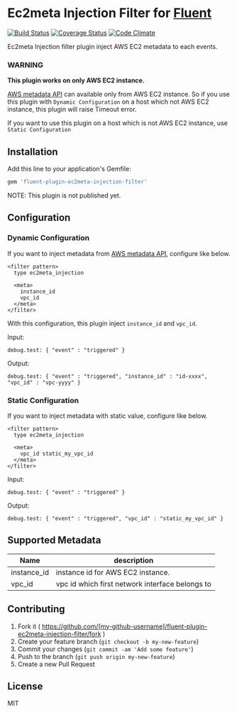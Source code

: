 # Ec2meta Injection Filter for [Fluent](http://github.com/fluent/fluentd)

[![Build Status](https://travis-ci.org/hirakiuc/fluent-plugin-ec2meta-injection-filter.svg?branch=master)](https://travis-ci.org/hirakiuc/fluent-plugin-ec2meta-injection-filter)
[![Coverage Status](https://coveralls.io/repos/hirakiuc/fluent-plugin-ec2meta-injection-filter/badge.svg?branch=master)](https://coveralls.io/r/hirakiuc/fluent-plugin-ec2meta-injection-filter?branch=master)
[![Code Climate](https://codeclimate.com/github/hirakiuc/fluent-plugin-ec2meta-injection-filter/badges/gpa.svg)](https://codeclimate.com/github/hirakiuc/fluent-plugin-ec2meta-injection-filter)

Ec2meta Injection filter plugin inject AWS EC2 metadata to each events.

### WARNING

**This plugin works on only AWS EC2 instance.**

[AWS metadata API](http://docs.aws.amazon.com/AWSEC2/latest/UserGuide/ec2-instance-metadata.html) can available only from AWS EC2 instance. So if you use this plugin with `Dynamic Configuration` on a host which not AWS EC2 instance, this plugin will raise Timeout error.

If you want to use this plugin on a host which is not  AWS EC2 instance, use `Static Configuration`

## Installation

Add this line to your application's Gemfile:

```ruby
gem 'fluent-plugin-ec2meta-injection-filter'
```

NOTE: This plugin is not published yet.

## Configuration

### Dynamic Configuration

If you want to inject metadata from [AWS metadata API](http://docs.aws.amazon.com/AWSEC2/latest/UserGuide/ec2-instance-metadata.html), configure like below.

```
<filter pattern>
  type ec2meta_injection

  <meta>
    instance_id
    vpc_id
  </meta>
</filter>
```

With this configuration, this plugin inject `instance_id` and `vpc_id`.

Input:

```
debug.test: { "event" : "triggered" }
```

Output:

```
debug.test: { "event" : "triggered", "instance_id" : "id-xxxx", "vpc_id" : "vpc-yyyy" }
```

### Static Configuration

If you want to inject metadata with static value, configure like below.

```
<filter pattern>
  type ec2meta_injection

  <meta>
    vpc_id static_my_vpc_id
  </meta>
</filter>
```

Input:

```
debug.test: { "event" : "triggered" }
```

Output:

```
debug.test: { "event" : "triggered", "vpc_id" : "static_my_vpc_id" }
```

## Supported Metadata

Name | description
-----|--------------
instance_id | instance id for AWS EC2 instance.
vpc_id      | vpc id which first network interface belongs to

## Contributing

1. Fork it ( https://github.com/[my-github-username]/fluent-plugin-ec2meta-injection-filter/fork )
2. Create your feature branch (`git checkout -b my-new-feature`)
3. Commit your changes (`git commit -am 'Add some feature'`)
4. Push to the branch (`git push origin my-new-feature`)
5. Create a new Pull Request

## License

MIT
